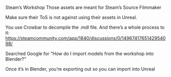 Steam’s Workshop
Those assets are meant for Steam’s Source Filmmaker

Make sure their ToS is not against using their assets in Unreal.

You use Crowbar to decompile the .mdl file. And there’s a whole process to it:
https://steamcommunity.com/app/1840/discussions/0/1496741765142954098/

Searched Google for “How do I import models from the workshop into Blender?”

Once it’s in Blender, you’re exporting out so you can import into Unreal